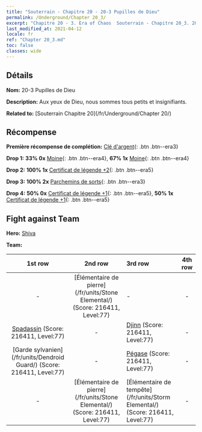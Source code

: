 ```yaml
---
title: "Souterrain - Chapitre 20 - 20-3 Pupilles de Dieu"
permalink: /Underground/Chapter 20_3/
excerpt: "Chapitre 20 - 3. Era of Chaos  Souterrain - Chapitre 20_3. 20-3 Pupilles de Dieu"
last_modified_at: 2021-04-12
locale: fr
ref: "Chapter 20_3.md"
toc: false
classes: wide
---
```


## Détails

 **Nom:** 20-3 Pupilles de Dieu

 **Description:** Aux yeux de Dieu, nous sommes tous petits et insignifiants.

 **Related to:** [Souterrain Chapitre 20](/fr/Underground/Chapter 20/)

## Récompense

 **Première récompense de complétion:** [Clé d'argent](/fr/Items/con_693/){: .btn .btn--era3}

 **Drop 1:** **33% 0x** [Moine](/fr/Items/unt_194/){: .btn .btn--era4}, **67% 1x** [Moine](/fr/Items/unt_194/){: .btn .btn--era4}

 **Drop 2:** **100% 1x** [Certificat de légende +2](/fr/Items/mat_81/){: .btn .btn--era5}

 **Drop 3:** **100% 2x** [Parchemins de sorts](/fr/Items/con_694/){: .btn .btn--era3}

 **Drop 4:** **50% 0x** [Certificat de légende +1](/fr/Items/mat_74/){: .btn .btn--era5}, **50% 1x** [Certificat de légende +1](/fr/Items/mat_74/){: .btn .btn--era5}


## Fight against Team
 **Hero:** [Shiva](/fr/heroes/Shiva/)

 **Team:**


  | 1st row | 2nd row | 3rd row | 4th row |
  |:----:|:----:|:----|:----:|
  | - | [Élémentaire de pierre](/fr/units/Stone Elemental/) (Score: 216411, Level:77)  | - | - |
  | [Spadassin](/fr/units/Swordsman/) (Score: 216411, Level:77)  | - | [Djinn](/fr/units/Genie/) (Score: 216411, Level:77)  | - |
  | [Garde sylvanien](/fr/units/Dendroid Guard/) (Score: 216411, Level:77)  | - | [Pégase](/fr/units/Pegasus/) (Score: 216411, Level:77)  | - |
  | - | [Élémentaire de pierre](/fr/units/Stone Elemental/) (Score: 216411, Level:77)  | [Élémentaire de tempête](/fr/units/Storm Elemental/) (Score: 216411, Level:77)  | - |


